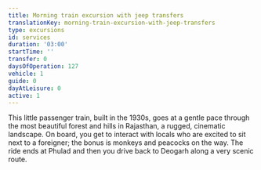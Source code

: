 ```yaml
---
title: Morning train excursion with jeep transfers
translationKey: morning-train-excursion-with-jeep-transfers
type: excursions
id: services
duration: '03:00'
startTime: ''
transfer: 0
daysOfOperation: 127
vehicle: 1
guide: 0
dayAtLeisure: 0
active: 1
---
```

This little passenger train, built in the 1930s, goes at a gentle pace through the most beautiful forest and hills in Rajasthan, a rugged, cinematic landscape. On board, you get to interact with locals who are excited to sit next to a foreigner; the bonus is monkeys and peacocks on the way. The ride ends at Phulad and then you drive back to Deogarh along a very scenic route.